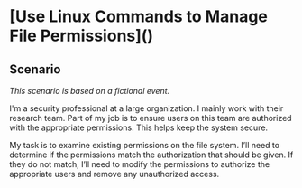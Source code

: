 <h1>[Use Linux Commands to Manage File Permissions]()</h1>

<h2>Scenario</h2>

<i>This scenario is based on a fictional event.</i>

I'm a security professional at a large organization. I mainly work with their research team. Part of my job is to ensure users on this team are authorized with the appropriate permissions. This helps keep the system secure. 

My task is to examine existing permissions on the file system. I’ll need to determine if the permissions match the authorization that should be given. If they do not match, I’ll need to modify the permissions to authorize the appropriate users and remove any unauthorized access. 

<br />



<!--
 ```diff
- text in red
+ text in green
! text in orange
# text in gray
@@ text in purple (and bold)@@
```
--!>

